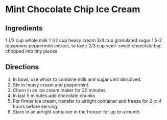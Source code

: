 # Mint Chocolate Chip Ice Cream

## Ingredients
1 1/2 cup whole milk
1 1/2 cup heavy cream
3/4 cup granulated sugar
1.5-2 teaspoons peppermint extract, to taste
2/3 cup semi-sweet chocolate bar, chopped into tiny pieces

## Directions
1. In bowl, use whisk to combine milk and sugar until dissolved.
1. Stir in heavy cream and peppermint.
1. Churn in an ice cream maker for 20 minutes.
1. In last 5 minutes add chocolate chunks
1. For firmer ice cream, transfer to airtight container and freeze for 2 to 4 hours before serving.
1. Store in an airtight container in the freezer for up to a month.
